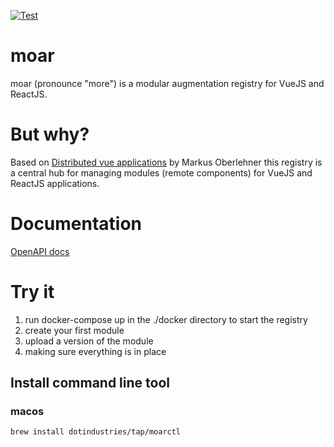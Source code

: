 [![Test](https://github.com/dotindustries/moar/actions/workflows/test.yml/badge.svg)](https://github.com/dotindustries/moar/actions/workflows/test.yml)

# moar

moar (pronounce "more") is a modular augmentation registry for VueJS and ReactJS.

# But why?

Based on [Distributed vue applications](https://markus.oberlehner.net/blog/distributed-vue-applications-loading-components-via-http/)
by Markus Oberlehner this registry is a central hub for managing modules (remote components) for VueJS and ReactJS applications.

# Documentation

[OpenAPI docs](https://openapi.moar.dot.industries)

# Try it

1. run docker-compose up in the ./docker directory to start the registry
2. create your first module
3. upload a version of the module
4. making sure everything is in place

## Install command line tool

### macos
```
brew install dotindustries/tap/moarctl
```

